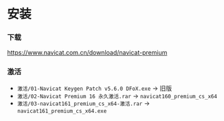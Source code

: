 # 安装

### 下载

https://www.navicat.com.cn/download/navicat-premium

### 激活

- `激活/01-Navicat Keygen Patch v5.6.0 DFoX.exe` -> 旧版
- `激活/02-Navicat Premium 16 永久激活.rar` -> `navicat160_premium_cs_x64`
- `激活/03-navicat161_premium_cs_x64-激活.rar` -> `navicat161_premium_cs_x64.exe`



